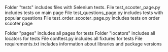 Folder "tests" includes files with Selenium tests.
File test_scooter_page.py includes tests on main page
File test_questions_page.py includes tests with popular questions
File test_order_scooter_page.py includes tests on order scooter page

Folder "pages" includes all pages for tests
Folder "locators" includes all locators for tests
File conftest.py includes all fixtures for tests
File requirements.txt includes information about libraries and package versions 
